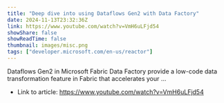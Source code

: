 ```yaml
---
title: "Deep dive into using Dataflows Gen2 with Data Factory"
date: 2024-11-13T23:32:36Z
link: https://www.youtube.com/watch?v=VmH6uLFjd54
showShare: false
showReadTime: false
thumbnail: images/misc.png
tags: ["developer.microsoft.com/en-us/reactor"]
---
```

Dataflows Gen2 in Microsoft Fabric Data Factory provide a low-code data transformation feature in Fabric that accelerates your ...

- Link to article: https://www.youtube.com/watch?v=VmH6uLFjd54